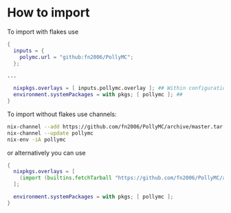 # How to import

To import with flakes use

```nix
{
  inputs = {
    polymc.url = "github:fn2006/PollyMC";
  };

...

  nixpkgs.overlays = [ inputs.pollymc.overlay ]; ## Within configuration.nix
  environment.systemPackages = with pkgs; [ pollymc ]; ##
}
```

To import without flakes use channels:

```sh
nix-channel --add https://github.com/fn2006/PollyMC/archive/master.tar.gz pollymc
nix-channel --update pollymc
nix-env -iA pollymc
```

or alternatively you can use

```nix
{
  nixpkgs.overlays = [
    (import (builtins.fetchTarball "https://github.com/fn2006/PollyMC/archive/develop.tar.gz")).overlay
  ];

  environment.systemPackages = with pkgs; [ pollymc ];
}
```
